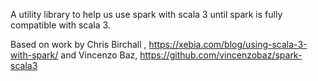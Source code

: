 A utility library to help us use spark with scala 3 until spark is fully compatible with scala 3.

Based on work by Chris Birchall ,  https://xebia.com/blog/using-scala-3-with-spark/ and Vincenzo Baz, https://github.com/vincenzobaz/spark-scala3
